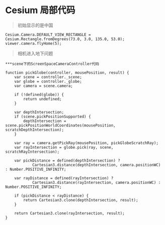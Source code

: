 # Cesium 局部代码

> 初始显示的是中国
    
    Cesium.Camera.DEFAULT_VIEW_RECTANGLE = Cesium.Rectangle.fromDegrees(73.0, 3.0, 135.0, 53.0);
    viewer.camera.flyHome(5);

> 相机进入地下问题
    
    ***scene下的ScreenSpaceCameraController代码
    
    function pickGlobe(controller, mousePosition, result) {
        var scene = controller._scene;
        var globe = controller._globe;
        var camera = scene.camera;
    
        if (!defined(globe)) {
            return undefined;
        }
    
        var depthIntersection;
        if (scene.pickPositionSupported) {
            depthIntersection = scene.pickPositionWorldCoordinates(mousePosition, scratchDepthIntersection);
        }
    
        var ray = camera.getPickRay(mousePosition, pickGlobeScratchRay);
        var rayIntersection = globe.pick(ray, scene, scratchRayIntersection);
    
        var pickDistance = defined(depthIntersection) ? 
                Cartesian3.distance(depthIntersection, camera.positionWC) : Number.POSITIVE_INFINITY;
        
        var rayDistance = defined(rayIntersection) ? 
                Cartesian3.distance(rayIntersection, camera.positionWC) : Number.POSITIVE_INFINITY;
    
        if (pickDistance < rayDistance) {
            return Cartesian3.clone(depthIntersection, result);
        }
    
        return Cartesian3.clone(rayIntersection, result);
    }                        
